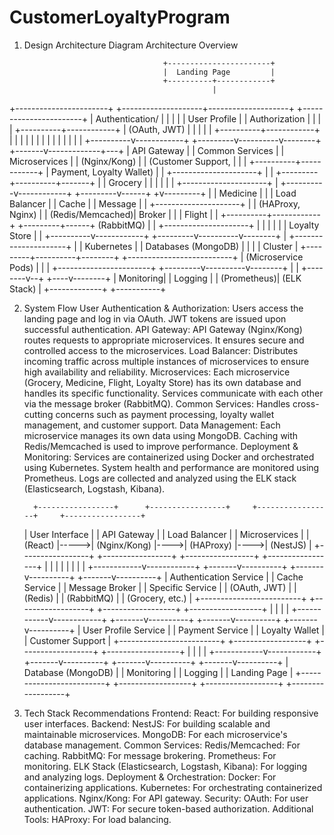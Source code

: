 # CustomerLoyaltyProgram

1. Design Architecture Diagram
Architecture Overview


                                      +-----------------------+
                                      |  Landing Page         |
                                      +----------+------------+
                                                 |
+-----------------------+   +--------------------+--------------------+   +-----------------------+
|  Authentication/      |   |                    |                    |   |  User Profile         |
|  Authorization        |   |                    |                    |   +----------+------------+
|  (OAuth, JWT)         |   |                    |                    |              |
+----------+------------+   |                    |                    |              |
           |                |                    |                    |              |
           |                |                    |                    |              |
+----------v------------+   +---------v----------v--------+   +-------v-------------+---+
|  API Gateway          |   |   Common Services          |   |   Microservices          |
|  (Nginx/Kong)         |   |   (Customer Support,       |   |                          |
+----------+------------+   |   Payment, Loyalty Wallet) |   | +---------------------+  |
           |                +---------+----------+-------+   | |  Grocery            |  |
           |                          |          |           | +---------------------+  |
+----------v------------+   +---------v------+  +v---------+ | |  Medicine           |  |
|  Load Balancer        |   |      Cache     |  |  Message | | +---------------------+  |
|  (HAProxy, Nginx)     |   | (Redis/Memcached)|  Broker   | | |  Flight             |  |
+----------+------------+   +---------+------+  (RabbitMQ) | | +---------------------+  |
           |                          |          |           | |  Loyalty Store      |  |
+----------v------------+   +---------v----------v--------+ | +---------------------+  |
|  Kubernetes           |   |    Databases (MongoDB)      | |                          |
|  Cluster              |   +---------+----------+--------+ +--------------------------+
|  (Microservice Pods)  |             |          |
+-----------------------+   +---------v----------v--------+
                                      |          |
                             +--------v--+  +----v--------+
                             |  Monitoring|  | Logging    |
                             |  (Prometheus)| (ELK Stack) |
                             +-------------+  +-----------+


2. System Flow
        User Authentication & Authorization:
        Users access the landing page and log in via OAuth.
        JWT tokens are issued upon successful authentication.
API Gateway:
        API Gateway (Nginx/Kong) routes requests to appropriate microservices.
        It ensures secure and controlled access to the microservices.
Load Balancer:
        Distributes incoming traffic across multiple instances of microservices to ensure high availability and reliability.
Microservices:
        Each microservice (Grocery, Medicine, Flight, Loyalty Store) has its own database and handles its specific functionality.
        Services communicate with each other via the message broker (RabbitMQ).
Common Services:
        Handles cross-cutting concerns such as payment processing, loyalty wallet management, and customer support.
Data Management:
        Each microservice manages its own data using MongoDB.
        Caching with Redis/Memcached is used to improve performance.
Deployment & Monitoring:
        Services are containerized using Docker and orchestrated using Kubernetes.
        System health and performance are monitored using Prometheus.
        Logs are collected and analyzed using the ELK stack (Elasticsearch, Logstash, Kibana).

         +-----------------+      +-----------------+     +-----------------+     +-----------------+
      | User Interface  |      |  API Gateway    |     | Load Balancer   |     |  Microservices  |
      | (React)         |----->| (Nginx/Kong)    |---->| (HAProxy)       |---->| (NestJS)        |
      +-----------------+      +-----------------+     +-----------------+     +-----------------+
             |                        |                       |                        |
             |                        |                       |                        |
+------------v------------+   +-------v----------+    +-------v----------+    +-------v----------+
| Authentication Service  |   | Cache Service    |    | Message Broker   |    | Specific Service  |
| (OAuth, JWT)            |   | (Redis)          |    | (RabbitMQ)       |    | (Grocery, etc.)  |
+-------------------------+   +------------------+    +------------------+    +------------------+
             |                        |                       |                        |
+------------v------------+   +-------v----------+    +-------v----------+    +-------v----------+
| User Profile Service    |   |  Payment Service |    | Loyalty Wallet   |    | Customer Support |
+-------------------------+   +------------------+    +------------------+    +------------------+
             |                        |                       |                        |
+------------v------------+   +-------v----------+    +-------v----------+    +-------v----------+
| Database (MongoDB)      |   | Monitoring       |    | Logging          |    | Landing Page     |
+-------------------------+   +------------------+    +------------------+    +------------------+


4. Tech Stack Recommendations
        Frontend:
                React: For building responsive user interfaces.
        Backend:
                NestJS: For building scalable and maintainable microservices.
        MongoDB: For each microservice's database management.
        Common Services:
                Redis/Memcached: For caching.
                RabbitMQ: For message brokering.
                Prometheus: For monitoring.
                ELK Stack (Elasticsearch, Logstash, Kibana): For logging and analyzing logs.
        Deployment & Orchestration:
                Docker: For containerizing applications.
                Kubernetes: For orchestrating containerized applications.
                Nginx/Kong: For API gateway.
        Security:
                OAuth: For user authentication.
                JWT: For secure token-based authorization.
        Additional Tools:
                HAProxy: For load balancing.






